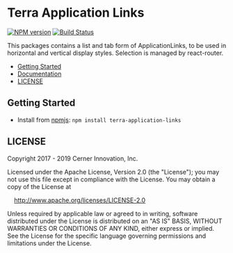 # Terra Application Links


[![NPM version](https://badgen.net/npm/v/terra-applicaiton-links)](https://www.npmjs.org/package/terra-application-links)
[![Build Status](https://badgen.net/travis/cerner/terra-framework)](https://travis-ci.com/cerner/terra-framework)

This packages contains a list and tab form of ApplicationLinks, to be used in horizontal and vertical display styles. Selection is managed by react-router.

- [Getting Started](#getting-started)
- [Documentation](https://github.com/cerner/terra-framework/tree/master/packages/terra-application-links/docs)
- [LICENSE](#license)

## Getting Started

- Install from [npmjs](https://www.npmjs.com): `npm install terra-application-links`

## LICENSE

Copyright 2017 - 2019 Cerner Innovation, Inc.

Licensed under the Apache License, Version 2.0 (the "License"); you may not use this file except in compliance with the License. You may obtain a copy of the License at

&nbsp;&nbsp;&nbsp;&nbsp;http://www.apache.org/licenses/LICENSE-2.0

Unless required by applicable law or agreed to in writing, software distributed under the License is distributed on an "AS IS" BASIS, WITHOUT WARRANTIES OR CONDITIONS OF ANY KIND, either express or implied. See the License for the specific language governing permissions and limitations under the License.
